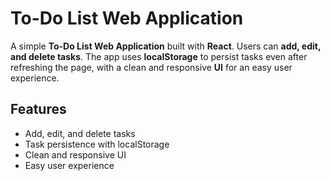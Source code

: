 # To-Do List Web Application

A simple **To-Do List Web Application** built with **React**. Users can **add, edit, and delete tasks**. The app uses **localStorage** to persist tasks even after refreshing the page, with a clean and responsive **UI** for an easy user experience.

## Features
- Add, edit, and delete tasks
- Task persistence with localStorage
- Clean and responsive UI
- Easy user experience